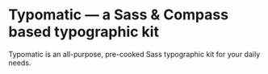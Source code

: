 Typomatic &mdash; a Sass &amp; Compass based typographic kit
=========
Typomatic is an all-purpose, pre-cooked Sass typographic kit for your daily needs.